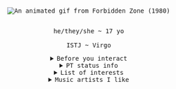 <kbd align="center">
<div align="center">
  <img src="https://i.ibb.co/whkP63TF/zap-raygun.gif" alt="An animated gif from Forbidden Zone (1980)"><br><br>
  <p>he/they/she ~ 17 yo <br><br>
  ISTJ ~ Virgo</p>

  <details>
    <summary>Before you interact</summary>
    <br>
    <p>- I rather have mutuals in my age range (16-19) <br>
    - I really don't have a specific DNI list; if you're a creep or whatever, I'll just block <br>
    - I typically am not the first one to speak, but feel free to strike up a convo</p>
  </details>
  
  <details>
    <summary>PT status info</summary>
    <br>
    <p>
      <img src="https://placehold.co/14/7DDA58/7DDA58.png" alt="Online"> - Open for interaction <br>
      <img src="https://placehold.co/14/F3CC31/F3CC31.png" alt="Away"> - Currently away from keyboard; Whisper me to interact <br>
      <img src="https://placehold.co/14/E4080A/E4080A.png" alt="Busy"> - Occupied with something else, but in-game; Interact later <br>
      <img src="https://placehold.co/14/1C7FE9/1C7FE9.png" alt="Looking for chat"> - Looking for interaction; I usually use this when I'm bored
    </p>
  </details>

  <details>
    <summary>List of interests</summary>
    <br>
    <p>Immersive daydreaming <br>
    70s fashion <br>
    Video-game engines <br>
    SpongeBob SquarePants <br>
    Cognitive function stacks / MBTI types <br>
    Old technology <br>
    Whatever I'm hyperfixating on</p>
  </details>

  <details>
    <summary>Music artists I like</summary>
    <br>
    <p>Oingo Boingo <br>
    Jamiroquai <br>
    Mindless Self Indulgence <br>
    The Cardigans <br>
    N.E.R.D</p>
  </details>
</div>
</kbd>
